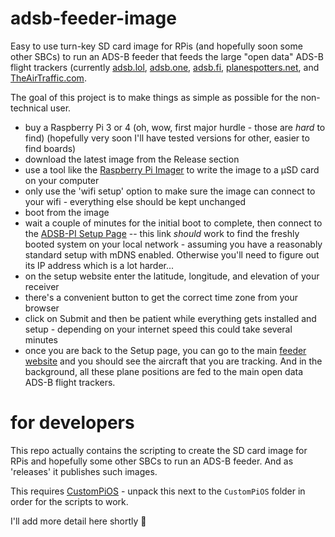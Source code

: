 # adsb-feeder-image

Easy to use turn-key SD card image for RPis (and hopefully soon some other SBCs) to run an ADS-B feeder 
that feeds the large "open data" ADS-B flight trackers (currently [adsb.lol](http://adsb.lol), [adsb.one](http://adsb.one), [adsb.fi](http://adsb.fi),
[planespotters.net](http://planespotters.net), and [TheAirTraffic.com](http://theairtraffic.com).

The goal of this project is to make things as simple as possible for the non-technical user.

- buy a Raspberry Pi 3 or 4 (oh, wow, first major hurdle - those are _hard_ to find)
  (hopefully very soon I'll have tested versions for other, easier to find boards)
- download the latest image from the Release section
- use a tool like the [Raspberry Pi Imager](https://github.com/raspberrypi/rpi-imager/releases) to write the image to a µSD card on your computer
- only use the 'wifi setup' option to make sure the image can connect to your wifi - everything else should be kept unchanged
- boot from the image
- wait a couple of minutes for the initial boot to complete, then connect to the [ADSB-PI Setup Page](http://adsb-pi.local:5000) -- this link
_should_ work to find the freshly booted system on your local network - assuming you have a reasonably standard setup with mDNS enabled. 
Otherwise you'll need to figure out its IP address which is a lot harder...
- on the setup website enter the latitude, longitude, and elevation of your receiver
- there's a convenient button to get the correct time zone from your browser
- click on Submit and then be patient while everything gets installed and setup - depending on your internet speed this could take several minutes
- once you are back to the Setup page, you can go to the main [feeder website](http://adsb-pi.local:8080) and you should see the aircraft that you 
are tracking. And in the background, all these plane positions are fed to the main open data ADS-B flight trackers.


# for developers

This repo actually contains the scripting to create the SD card image for RPis and hopefully some 
other SBCs to run an ADS-B feeder. And as 'releases' it publishes such images.

This requires [CustomPiOS](https://github.com/guysoft/CustomPiOS) - unpack this next to the 
`CustomPiOS` folder in order for the scripts to work.

I'll add more detail here shortly 🤣
